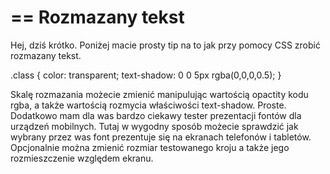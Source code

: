 ==
Rozmazany tekst
==

Hej, dziś krótko.
Poniżej macie prosty tip na to jak przy pomocy CSS zrobić rozmazany tekst.

.class {
   color: transparent;
   text-shadow: 0 0 5px rgba(0,0,0,0.5);
}

Skalę rozmazania możecie zmienić manipulując wartością opactity kodu rgba, a także wartością rozmycia właściwości text-shadow. Proste.
Dodatkowo mam dla was bardzo ciekawy tester prezentacji fontów dla urządzeń mobilnych. Tutaj w wygodny sposób możecie sprawdzić jak wybrany przez was font prezentuje się na ekranach telefonów i tabletów. Opcjonalnie można zmienić rozmiar testowanego kroju a także jego rozmieszczenie względem ekranu.
